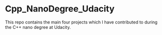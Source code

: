 # Cpp_NanoDegree_Udacity
This repo contains the main four projects which I have contributed to during the C++ nano degree at Udacity.
